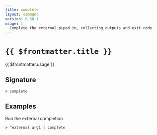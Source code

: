 ```yaml
---
title: complete
layout: command
version: 0.60.1
usage: |
  Complete the external piped in, collecting outputs and exit code
---
```


# `{{ $frontmatter.title }}`

<div style='white-space: pre-wrap;'>{{ $frontmatter.usage }}</div>

## Signature

```> complete ```

## Examples

Run the external completion
```shell
> ^external arg1 | complete
```
